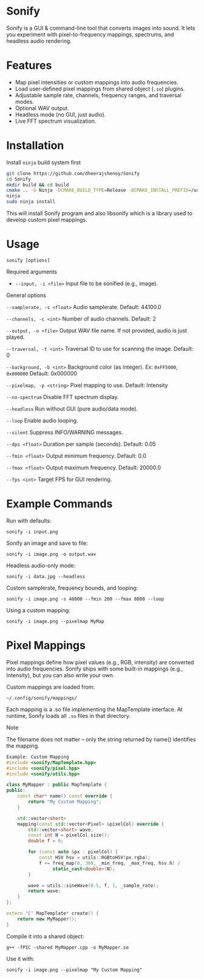 # Sonify

Sonify is a GUI & command-line tool that converts images into sound. It lets you experiment with pixel-to-frequency mappings, spectrums, and headless audio rendering.

# Features

- Map pixel intensities or custom mappings into audio frequencies.
- Load user-defined pixel mappings from shared object (`.so`) plugins.
- Adjustable sample rate, channels, frequency ranges, and traversal modes.
- Optional WAV output.
- Headless mode (no GUI, just audio).
- Live FFT spectrum visualization.

# Installation

Install `ninja` build system first

```bash
git clone https://github.com/dheerajshenoy/Sonify
cd Sonify
mkdir build && cd build
cmake .. -G Ninja -DCMAKE_BUILD_TYPE=Release -DCMAKE_INSTALL_PREFIX=/usr # if you want to use Ninja build instead of make
ninja
sudo ninja install
```

This will install Sonify program and also libsonify which is a library used to develop custom pixel mappings.

# Usage

``sonify [options]``

Required arguments

- `--input, -i <file>`
Input file to be sonified (e.g., image).

General options

``--samplerate, -s <float>``
Audio samplerate.
Default: 44100.0

``--channels, -c <int>``
Number of audio channels.
Default: 2

``--output, -o <file>``
Output WAV file name. If not provided, audio is just played.

``--traversal, -t <int>``
Traversal ID to use for scanning the image.
Default: 0

``--background, -b <int>``
Background color (as integer). Ex: `0xFF5000`, `0x000000`
Default: 0x000000

``--pixelmap, -p <string>``
Pixel mapping to use.
Default: Intensity

``--no-spectrum``
Disable FFT spectrum display.

``--headless``
Run without GUI (pure audio/data mode).

``--loop``
Enable audio looping.

``--silent``
Suppress INFO/WARNING messages.

``--dps <float>``
Duration per sample (seconds).
Default: 0.05

``--fmin <float>``
Output minimum frequency.
Default: 0.0

``--fmax <float>``
Output maximum frequency.
Default: 20000.0

``--fps <int>``
Target FPS for GUI rendering.

# Example Commands

Run with defaults:

``sonify -i input.png``

Sonify an image and save to file:

``sonify -i image.png -o output.wav``

Headless audio-only mode:

``sonify -i data.jpg --headless``

Custom samplerate, frequency bounds, and looping:

``sonify -i image.png -s 48000 --fmin 200 --fmax 8000 --loop``

Using a custom mapping:

``sonify -i image.png --pixelmap MyMap``

# Pixel Mappings

Pixel mappings define how pixel values (e.g., RGB, intensity) are converted into audio frequencies.
Sonify ships with some built-in mappings (e.g., Intensity), but you can also write your own.

Custom mappings are loaded from:

``~/.config/sonify/mappings/``

Each mapping is a .so file implementing the MapTemplate interface. At
runtime, Sonify loads all `.so` files in that directory.

> [!NOTE]
> The filename does not matter – only the string returned by name() identifies the mapping.

```cpp
Example: Custom Mapping
#include <sonify/MapTemplate.hpp>
#include <sonify/pixel.hpp>
#include <sonify/utils.hpp>

class MyMapper : public MapTemplate {
public:
    const char* name() const override {
        return "My Custom Mapping";
    }

    std::vector<short>
    mapping(const std::vector<Pixel> &pixelCol) override {
        std::vector<short> wave;
        const int N = pixelCol.size();
        double f = 0;

        for (const auto &px : pixelCol) {
            const HSV hsv = utils::RGBtoHSV(px.rgba);
            f += freq_map(0, 360, _min_freq, _max_freq, hsv.h) /
                 static_cast<double>(N);
        }

        wave = utils::sineWave(0.5, f, 1, _sample_rate);
        return wave;
    }
};

extern "C" MapTemplate* create() {
    return new MyMapper();
}
```

Compile it into a shared object:

``g++ -fPIC -shared MyMapper.cpp -o MyMapper.so``

Use it with:

``sonify -i image.png --pixelmap "My Custom Mapping"``
